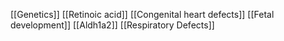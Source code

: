 [[Genetics]]
[[Retinoic acid]]
[[Congenital heart defects]]
[[Fetal development]]
[[Aldh1a2]]
[[Respiratory Defects]]
